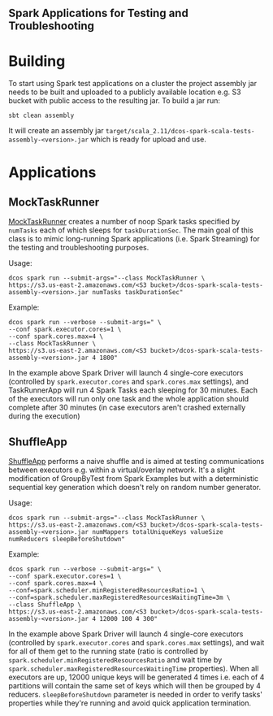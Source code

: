 Spark Applications for Testing and Troubleshooting
---

# Building
To start using Spark test applications on a cluster the project assembly jar needs to be built and uploaded to a publicly
available location e.g. S3 bucket with public access to the resulting jar. To build a jar run:

```
sbt clean assembly
```

It will create an assembly jar `target/scala_2.11/dcos-spark-scala-tests-assembly-<version>.jar` which is ready for upload and use.

# Applications
## MockTaskRunner

[MockTaskRunner](src/main/scala/MockTaskRunner.scala) creates a number of noop Spark tasks specified by `numTasks` each of 
which sleeps for `taskDurationSec`. The main goal of this class is to mimic long-running Spark applications 
(i.e. Spark Streaming) for the testing and troubleshooting purposes.

Usage: 

```
dcos spark run --submit-args="--class MockTaskRunner \
https://s3.us-east-2.amazonaws.com/<S3 bucket>/dcos-spark-scala-tests-assembly-<version>.jar numTasks taskDurationSec"
```

Example:

```
dcos spark run --verbose --submit-args=" \
--conf spark.executor.cores=1 \
--conf spark.cores.max=4 \
--class MockTaskRunner \
https://s3.us-east-2.amazonaws.com/<S3 bucket>/dcos-spark-scala-tests-assembly-<version>.jar 4 1800"
```

In the example above Spark Driver will launch 4 single-core executors (controlled by `spark.executor.cores` and 
`spark.cores.max` settings), and TaskRunnerApp will run 4 Spark Tasks each sleeping for 30 minutes. Each of the executors
will run only one task and the whole application should complete after 30 minutes (in case executors aren't crashed 
externally during the execution)

## ShuffleApp
[ShuffleApp](src/main/scala/ShuffleApp.scala) performs a naive shuffle and is aimed at testing communications between 
executors e.g. within a virtual/overlay network. It's a slight modification of GroupByTest from Spark Examples but with 
a deterministic sequential key generation which doesn't rely on random number generator.
 

Usage: 

```
dcos spark run --submit-args="--class MockTaskRunner \
https://s3.us-east-2.amazonaws.com/<S3 bucket>/dcos-spark-scala-tests-assembly-<version>.jar numMappers totalUniqueKeys valueSize numReducers sleepBeforeShutdown"
```

Example:

```
dcos spark run --verbose --submit-args=" \
--conf spark.executor.cores=1 \
--conf spark.cores.max=4 \
--conf=spark.scheduler.minRegisteredResourcesRatio=1 \
--conf=spark.scheduler.maxRegisteredResourcesWaitingTime=3m \
--class ShuffleApp \
https://s3.us-east-2.amazonaws.com/<S3 bucket>/dcos-spark-scala-tests-assembly-<version>.jar 4 12000 100 4 300"

```

In the example above Spark Driver will launch 4 single-core executors (controlled by `spark.executor.cores` and 
`spark.cores.max` settings), and wait for all of them get to the running state (ratio is controlled by 
`spark.scheduler.minRegisteredResourcesRatio` and wait time by `spark.scheduler.maxRegisteredResourcesWaitingTime` 
properties). When all executors are up, 12000 unique keys will be generated 4 times i.e. each of 4 partitions will contain 
the same set of keys which will then be grouped by 4 reducers. `sleepBeforeShutdown` parameter is needed in order to
verify tasks' properties while they're running and avoid quick application termination. 
